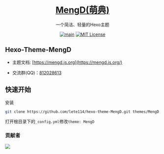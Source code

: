 <h1 align="center"><a href="https://github.com/lete114/hexo-theme-MengD" target="_blank">MengD(萌典)</a></h1>
<p align="center">一个简洁、轻量的Hexo主题</p>

<p align="center">
    <a href="https://github.com/lete114/hexo-theme-MengD/releases/"><img src="https://img.shields.io/github/package-json/v/lete114/hexo-theme-MengD/main?color=%23e58a8a&label=main" alt="main"></a>
    <a href="https://github.com/lete114/hexo-theme-MengD/blob/master/LICENSE"><img src="https://img.shields.io/github/license/lete114/hexo-theme-MengD?color=FF5531" alt="MIT License"></a>
</p>

## Hexo-Theme-MengD

- 主题文档: [https://mengd.js.org](https://mengd.js.org/)

- 交流群(QQ)：[812028613](https://jq.qq.com/?_wv=1027&k=s3PT4WT2)

## 快速开始

安装

```bash
git clone https://github.com/lete114/hexo-theme-MengD.git themes/MengD
```

打开根目录下的`_config.yml`修改`theme: MengD`

### 贡献者

<a href="https://github.com/lete114/hexo-theme-MengD/graphs/contributors">
  <img src="https://contrib.rocks/image?repo=Lete114/hexo-theme-MengD" />
</a>
